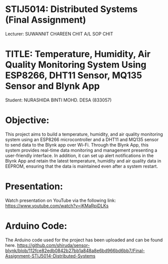 # STIJ5014: Distributed Systems <br> (Final Assignment)
Lecturer: SUWANNIT CHAREEN CHIT A/L SOP CHIT <br>

# TITLE: Temperature, Humidity, Air Quality Monitoring System Using ESP8266, DHT11 Sensor, MQ135 Sensor and Blynk App
Student: NURASHIDA BINTI MOHD. DESA (833057)

# Objective:   
This project aims to build a temperature, humidity, and air quality monitoring system using an ESP8266 microcontroller and a DHT11 and MQ135 sensor to send data to the Blynk app over Wi-Fi. Through the Blynk App, this system provides real-time data monitoring and management presenting a user-friendly interface. In addition, it can set up alert notifications in the Blynk App and retain the latest temperature, humidity and air quality data in EEPROM, ensuring that the data is maintained even after a system restart.

# Presentation:
Watch presentation on YouTube via the following link:
https://www.youtube.com/watch?v=jKMaRpiDLKs

# Arduino Code:
The Arduino code used for the project has been uploaded and can be found here.
https://github.com/shiruda/sensor-blynk/blob/112fce82edb0842b27bb1a848a8e6bd966bd6bb7/Final-Assignment-STIJ5014-Distributed-Systems
